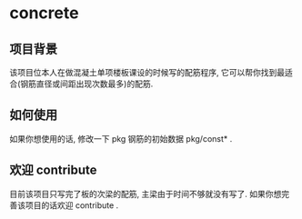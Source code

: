 # concrete

## 项目背景
该项目位本人在做混凝土单项楼板课设的时候写的配筋程序, 它可以帮你找到最适合(钢筋直径或间距出现次数最多)的配筋.

## 如何使用
如果你想使用的话, 修改一下 pkg 钢筋的初始数据 pkg/const* .

## 欢迎 contribute
目前该项目只写完了板的次梁的配筋, 主梁由于时间不够就没有写了. 如果你想完善该项目的话欢迎 contribute .